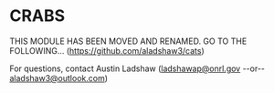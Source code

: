 CRABS
=====

THIS MODULE HAS BEEN MOVED AND RENAMED. GO TO THE FOLLOWING... (https://github.com/aladshaw3/cats)

For questions, contact Austin Ladshaw (ladshawap@onrl.gov  --or--  aladshaw3@outlook.com)

